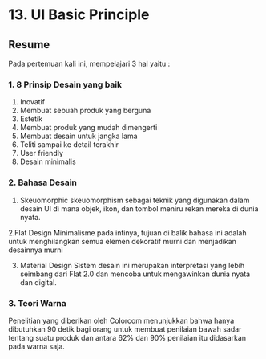 # 13. UI Basic Principle

## Resume
Pada pertemuan kali ini, mempelajari 3 hal yaitu :

### 1. 8 Prinsip Desain yang baik
1. Inovatif
2. Membuat sebuah produk yang berguna
3. Estetik
4. Membuat produk yang mudah dimengerti
5. Membuat desain untuk jangka lama
6. Teliti sampai ke detail terakhir
7. User friendly
8. Desain minimalis

### 2. Bahasa Desain
1. Skeuomorphic 
skeuomorphism sebagai teknik yang digunakan dalam desain UI 
di mana objek, ikon, dan tombol meniru rekan mereka di dunia 
nyata.

2.Flat Design
Minimalisme pada intinya, tujuan di balik bahasa ini adalah untuk 
menghilangkan semua elemen dekoratif murni dan menjadikan desainnya 
murni 

3. Material Design
Sistem desain ini merupakan interpretasi yang lebih seimbang dari Flat 2.0 
dan mencoba untuk mengawinkan dunia nyata dan digital.


### 3. Teori Warna
Penelitian yang diberikan oleh Colorcom menunjukkan bahwa hanya dibutuhkan 90 
detik bagi orang untuk membuat penilaian bawah sadar tentang suatu produk dan 
antara 62% dan 90% penilaian itu didasarkan pada warna saja.



